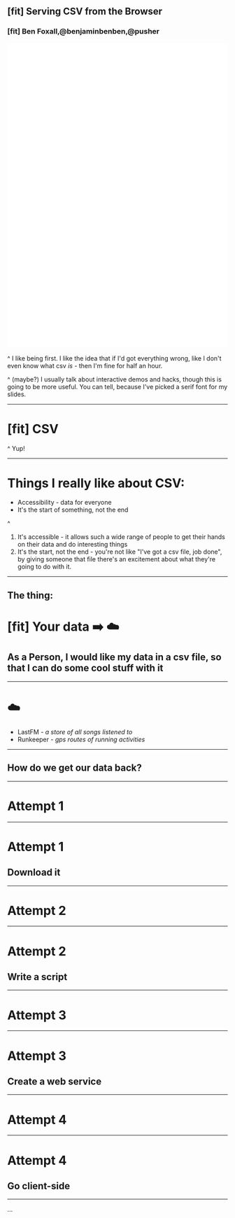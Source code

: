 ## [fit] Serving CSV from the Browser

### [fit] Ben Foxall,@benjaminbenben,@pusher

![inline 20%](img/pusher_logo_p_white.png)

^
I like being first. I like the idea that if I'd got everything wrong, like I don't even know what csv *is* - then I'm fine for half an hour.

^
(maybe?) I usually talk about interactive demos and hacks, though this is going to be more useful.  You can tell, because I've picked a serif font for my slides.

---

# [fit] CSV

^
Yup!

---

# Things I really like about CSV:

* Accessibility - data for everyone
* It's the start of something, not the end

^
1. It's accessible - it allows such a wide range of people to get their hands on their data and do interesting things
2. It's the start, not the end - you're not like "I've got a csv file, job done", by giving someone that file there's an excitement about what they're going to do with it.

---

## The thing:

# [fit] Your data :arrow_right: :cloud:

## As a Person, I would like my data in a csv file, so that I can do some cool stuff with it

---

# :cloud:

* LastFM - _a store of all songs listened to_
* Runkeeper - _gps routes of running activities_

---

## How do we get our data back?

---

# Attempt 1

---

# Attempt 1
## Download it

---

# Attempt 2

---

# Attempt 2
## Write a script


---

# Attempt 3

---

# Attempt 3
## Create a web service

---

# Attempt 4

---

# Attempt 4
## Go client-side

---

…